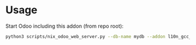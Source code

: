 # Usage

Start Odoo including this addon (from repo root):

```bash
python3 scripts/nix_odoo_web_server.py --db-name mydb --addon l10n_gcc_invoice_stock_account
```
